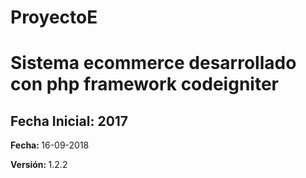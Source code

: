 # ProyectoE
<h1>Sistema ecommerce desarrollado con php framework codeigniter</h1>
<h2><b>Fecha Inicial: </b>2017</h2>
<p></p>
<p></p>
<p><b>Fecha: </b>16-09-2018</p>
<p><b>Versión: </b>1.2.2</p>
<p></p>
<p></p>
